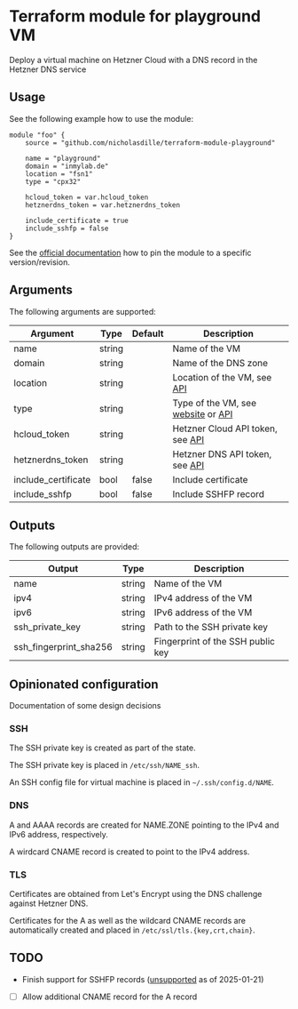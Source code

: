 # Terraform module for playground VM

Deploy a virtual machine on Hetzner Cloud with a DNS record in the Hetzner DNS service

## Usage

See the following example how to use the module:

```hcl
module "foo" {
    source = "github.com/nicholasdille/terraform-module-playground"

    name = "playground"
    domain = "inmylab.de"
    location = "fsn1"
    type = "cpx32"

    hcloud_token = var.hcloud_token
    hetznerdns_token = var.hetznerdns_token

    include_certificate = true
    include_sshfp = false
}
```

See the [official documentation](https://developer.hashicorp.com/terraform/language/modules/sources#selecting-a-revision) how to pin the module to a specific version/revision.

## Arguments

The following arguments are supported:

| Argument            | Type   | Default | Description             |
| ------------------- | ------ | ------- | ----------------------- |
| name                | string |         | Name of the VM          |
| domain              | string |         | Name of the DNS zone    |
| location            | string |         | Location of the VM, see [API](https://docs.hetzner.cloud/#locations) |
| type                | string |         | Type of the VM, see [website](https://www.hetzner.com/de/cloud/) or [API](https://docs.hetzner.cloud/#server-types) |
| hcloud_token        | string |         | Hetzner Cloud API token, see [API](https://docs.hetzner.cloud/#authentication) |
| hetznerdns_token    | string |         | Hetzner DNS API token, see [API](https://dns.hetzner.com/api-docs) |
| include_certificate | bool   | false   | Include certificate     |
| include_sshfp       | bool   | false   | Include SSHFP record    |

## Outputs

The following outputs are provided:

| Output                 | Type   | Description                       |
| ---------------------- | ------ | --------------------------------- |
| name                   | string | Name of the VM                    |
| ipv4                   | string | IPv4 address of the VM            |
| ipv6                   | string | IPv6 address of the VM            |
| ssh_private_key        | string | Path to the SSH private key       |
| ssh_fingerprint_sha256 | string | Fingerprint of the SSH public key |

## Opinionated configuration

Documentation of some design decisions

### SSH

The SSH private key is created as part of the state.

The SSH private key is placed in `/etc/ssh/NAME_ssh`.

An SSH config file for virtual machine is placed in `~/.ssh/config.d/NAME`.

### DNS

A and AAAA records are created for NAME.ZONE pointing to the IPv4 and IPv6 address, respectively.

A wirdcard CNAME record is created to point to the IPv4 address.

### TLS

Certificates are obtained from Let's Encrypt using the DNS challenge against Hetzner DNS.

Certificates for the A as well as the wildcard CNAME records are automatically created and placed in `/etc/ssl/tls.{key,crt,chain}`.

## TODO

- Finish support for SSHFP records ([unsupported](https://docs.hetzner.com/dns-console/dns/general/supported-dns-record-types) as of 2025-01-21)
- [ ] Allow additional CNAME record for the A record
